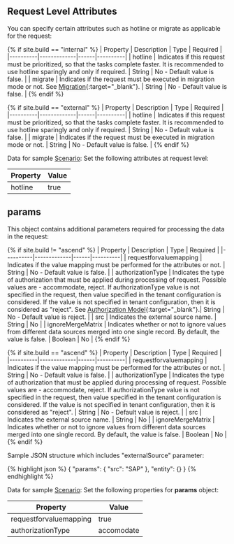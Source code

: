 ## Request Level Attributes

You can specify certain attributes such as hotline or migrate as applicable for the request:

{% if site.build == "internal" %}
| Property | Description | Type | Required |
|----------|-------------|------|----------|
| hotline | Indicates if this request must be prioritized, so that the tasks complete faster. It is recommended to use hotline sparingly and only if required. | String | No - Default value is false. |
| migrate | Indicates if the request must be executed in migration mode or not. See [Migration](/{{site.data.rdp_links_version.APP}}/rdp_feature_migration_data.html){:target="_blank"}. | String | No - Default value is false. |
{% endif %}

{% if site.build == "external" %}
| Property | Description | Type | Required |
|----------|-------------|------|----------|
| hotline | Indicates if this request must be prioritized, so that the tasks complete faster. It is recommended to use hotline sparingly and only if required. | String | No - Default value is false. |
| migrate | Indicates if the request must be executed in migration mode or not. | String | No - Default value is false. |
{% endif %}

Data for sample [Scenario](#scenario): Set the following attributes at request level:

| Property | Value | 
|----------|-------------|
| hotline | true |

## params 

This object contains additional parameters required for processing the data in the request:

{% if site.build != "ascend" %}
| Property | Description | Type | Required |
|----------|-------------|------|----------|
| requestforvaluemapping | Indicates if the value mapping must be performed for the attributes or not. | String | No - Default value is false. |
| authorizationType | Indicates the type of authorization that must be applied during processing of request. Possible values are - accommodate, reject. If authorizationType value is not specified in the request, then value specified in the tenant configuration is considered. If the value is not specified in tenant configuration, then it is considered as "reject". See [Authorization Model](/{{site.data.rdp_links_version.APP}}/dm_prep_auth.html){:target="_blank"}.| String | No - Default value is reject. | 
| src | Indicates the external source name. | String | No |
| ignoreMergeMatrix | Indicates whether or not to ignore values from different data sources merged into one single record. By default, the value is false. | Boolean | No |
{% endif %}

{% if site.build == "ascend" %}
| Property | Description | Type | Required |
|----------|-------------|------|----------|
| requestforvaluemapping | Indicates if the value mapping must be performed for the attributes or not. | String | No - Default value is false. |
| authorizationType | Indicates the type of authorization that must be applied during processing of request. Possible values are - accommodate, reject. If authorizationType value is not specified in the request, then value specified in the tenant configuration is considered. If the value is not specified in tenant configuration, then it is considered as "reject". | String | No - Default value is reject. | 
| src | Indicates the external source name. | String | No |
| ignoreMergeMatrix | Indicates whether or not to ignore values from different data sources merged into one single record. By default, the value is false. | Boolean | No |
{% endif %}

Sample JSON structure which includes "externalSource" parameter:

{% highlight json %}
{
  "params": {
    "src": "SAP"
  },
  "entity": {}
}
{% endhighlight %}

Data for sample [Scenario](#scenario): Set the following properties for **params** object:

| Property | Value | 
|----------|-------------|
| requestforvaluemapping | true |
| authorizationType | accomodate |